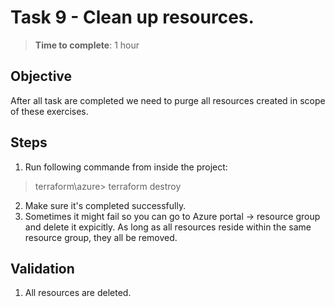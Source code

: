 # Task 9 - Clean up resources.
> **Time to complete**: 1 hour
## Objective 
After all task are completed we need to purge all resources created in scope of these exercises.
## Steps
1. Run following commande from inside the project:
> terraform\azure> terraform destroy
2. Make sure it's completed successfully.
3. Sometimes it might fail so you can go to Azure portal -> resource group and delete it expicitly. As long as all resources reside within the same resource group, they all be removed.
## Validation
1. All resources are deleted.
